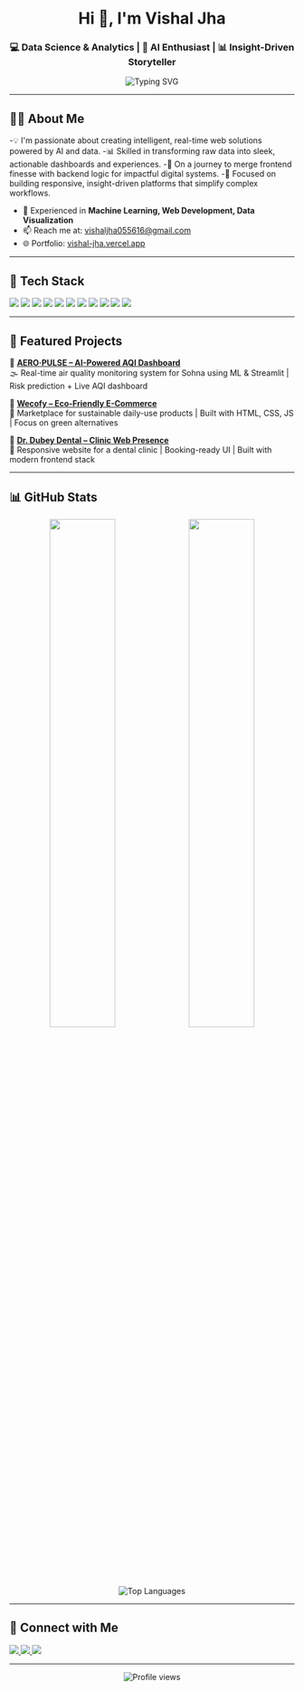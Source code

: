 <h1 align="center">Hi 👋, I'm Vishal Jha</h1> 
<h3 align="center">💻 Data Science & Analytics | 🚀 AI Enthusiast | 📊 Insight-Driven Storyteller</h3>

<p align="center">
  <img src="https://readme-typing-svg.herokuapp.com?font=Fira+Code&size=22&pause=1000&color=FF0000&center=true&vCenter=true&width=435&lines=Empowering+Insights+Through+Data;AI+%7C+ML+%7C+Data+Analytics;Python+%7C+SQL+%7C+Power+BI+%7C+Streamlit" alt="Typing SVG" />
</p>



---

## 🙋‍♂️ About Me
-💡 I'm passionate about creating intelligent, real-time web solutions powered by AI and data.
-📊 Skilled in transforming raw data into sleek, actionable dashboards and experiences.
-🚀 On a journey to merge frontend finesse with backend logic for impactful digital systems.
-🎯 Focused on building responsive, insight-driven platforms that simplify complex workflows.
- 🤖 Experienced in **Machine Learning, Web Development, Data Visualization**  
- 📫 Reach me at: [vishaljha055616@gmail.com](mailto:vishaljha055616@gmail.com)  
- 🌐 Portfolio: [vishal-jha.vercel.app](https://vishal-jha.vercel.app/)

---

## 🧰 Tech Stack
<p>
<img src="https://img.shields.io/badge/Python-3776AB?style=for-the-badge&logo=python&logoColor=white"/>
<img src="https://img.shields.io/badge/SQL-336791?style=for-the-badge&logo=postgresql&logoColor=white"/>
<img src="https://img.shields.io/badge/Power%20BI-F2C811?style=for-the-badge&logo=powerbi&logoColor=black"/>
<img src="https://img.shields.io/badge/Excel-217346?style=for-the-badge&logo=microsoft-excel&logoColor=white"/>
<img src="https://img.shields.io/badge/Pandas-150458?style=for-the-badge&logo=pandas&logoColor=white"/>
<img src="https://img.shields.io/badge/NumPy-013243?style=for-the-badge&logo=numpy&logoColor=white"/>
<img src="https://img.shields.io/badge/Matplotlib-11557C?style=for-the-badge&logo=python&logoColor=white"/>
<img src="https://img.shields.io/badge/Seaborn-3776AB?style=for-the-badge&logo=python&logoColor=white"/>
<img src="https://img.shields.io/badge/Scikit--Learn-F7931E?style=for-the-badge&logo=scikit-learn&logoColor=white"/>
<img src="https://img.shields.io/badge/Streamlit-FF4B4B?style=for-the-badge&logo=streamlit&logoColor=white"/>
<img src="https://img.shields.io/badge/Tableau-E97627?style=for-the-badge&logo=tableau&logoColor=white"/>

</p>

---

## 📂 Featured Projects

🔹 **[AERO·PULSE – AI-Powered AQI Dashboard](https://github.com/VishalJha01/aero-pulse)**  
🌫️ Real-time air quality monitoring system for Sohna using ML & Streamlit | Risk prediction + Live AQI dashboard

🔹 **[Wecofy – Eco-Friendly E-Commerce](https://github.com/VishalJha01/wecofy)**  
🛒 Marketplace for sustainable daily-use products | Built with HTML, CSS, JS | Focus on green alternatives

🔹 **[Dr. Dubey Dental – Clinic Web Presence](https://github.com/VishalJha01/dr-dubey-dental)**  
🦷 Responsive website for a dental clinic | Booking-ready UI | Built with modern frontend stack

---

## 📊 GitHub Stats
<p align="center">
  <img src="https://github-readme-stats.vercel.app/api?username=VishalJha01&show_icons=true&theme=radical" width="48%">
  <img src="https://github-readme-streak-stats.herokuapp.com/?user=VishalJha01&theme=radical" width="48%">
</p>

<p align="center">
  <img src="https://github-readme-stats.vercel.app/api/top-langs/?username=VishalJha01&layout=compact&theme=radical" alt="Top Languages"/>
</p>

---

## 🤝 Connect with Me

<p>
  <a href="https://www.linkedin.com/in/vishaljha1010/" target="_blank">
    <img src="https://img.shields.io/badge/LinkedIn-blue?style=for-the-badge&logo=linkedin&logoColor=white" />
  </a>
  <a href="https://vishal-jha.vercel.app/" target="_blank">
    <img src="https://img.shields.io/badge/Portfolio-000000?style=for-the-badge&logo=vercel&logoColor=white" />
  </a>
  <a href="mailto:vishaljha055616@gmail.com">
    <img src="https://img.shields.io/badge/Email-D14836?style=for-the-badge&logo=gmail&logoColor=white" />
  </a>
</p>

---

<p align="center">
  <img src="https://komarev.com/ghpvc/?username=VishalJha01&color=blueviolet&style=flat-square&label=Profile+Views" alt="Profile views" />
</p>



